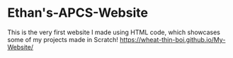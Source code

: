 # Ethan's-APCS-Website
This is the very first website I made using HTML code, which showcases some of my projects made in Scratch!
 https://wheat-thin-boi.github.io/My-Website/
